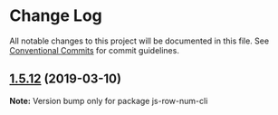 # Change Log

All notable changes to this project will be documented in this file.
See [Conventional Commits](https://conventionalcommits.org) for commit guidelines.

## [1.5.12](https://gitlab.com/codsen/codsen/compare/js-row-num-cli@1.5.10...js-row-num-cli@1.5.12) (2019-03-10)

**Note:** Version bump only for package js-row-num-cli
